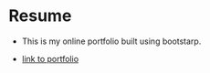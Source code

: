 # Resume

- This is my online portfolio built using bootstarp.

- [link to portfolio](https://portfolio-rcharitra.netlify.app)